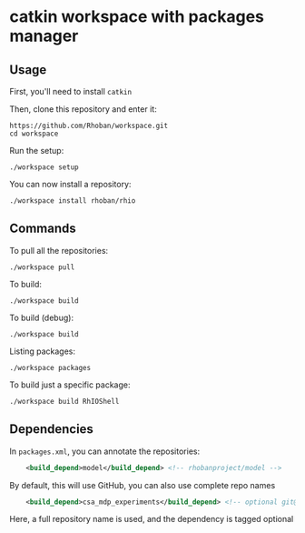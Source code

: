 # catkin workspace with packages manager

## Usage

First, you'll need to install `catkin`

Then, clone this repository and enter it:

    https://github.com/Rhoban/workspace.git
    cd workspace

Run the setup:

    ./workspace setup

You can now install a repository:

    ./workspace install rhoban/rhio

## Commands

To pull all the repositories:

    ./workspace pull

To build:

    ./workspace build

To build (debug):

    ./workspace build

Listing packages:

    ./workspace packages

To build just a specific package:

    ./workspace build RhIOShell

## Dependencies

In `packages.xml`, you can annotate the repositories:

```xml
    <build_depend>model</build_depend> <!-- rhobanproject/model -->
```

By default, this will use GitHub, you can also use complete repo names

```xml
    <build_depend>csa_mdp_experiments</build_depend> <!-- optional git@bitbucket.org:rhoban/csa_mdp_experiments.git -->
```

Here, a full repository name is used, and the dependency is tagged optional
